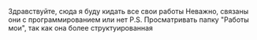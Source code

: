 Здравствуйте, сюда я буду кидать все свои работы
Неважно, связаны они с программированием или нет
P.S. Просматривать папку "Работы мои", так как она более структуированная
